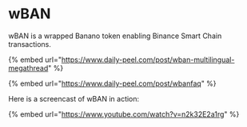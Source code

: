 # wBAN

wBAN is a wrapped Banano token enabling Binance Smart Chain transactions.

{% embed url="https://www.daily-peel.com/post/wban-multilingual-megathread" %}

{% embed url="https://www.daily-peel.com/post/wbanfaq" %}

Here is a screencast of wBAN in action:

{% embed url="https://www.youtube.com/watch?v=n2k32E2a1rg" %}





 

